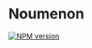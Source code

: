 # Noumenon

[![NPM version](https://img.shields.io/npm/v/nxiv?color=a1b858&label=nxiv)](https://www.npmjs.com/package/nxiv)
